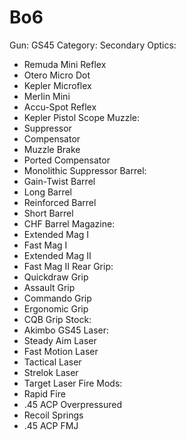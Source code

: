# Bo6

Gun: GS45
Category: Secondary
Optics:

- Remuda Mini Reflex
- Otero Micro Dot
- Kepler Microflex
- Merlin Mini
- Accu-Spot Reflex
- Kepler Pistol Scope
  Muzzle:
- Suppressor
- Compensator
- Muzzle Brake
- Ported Compensator
- Monolithic Suppressor
  Barrel:
- Gain-Twist Barrel
- Long Barrel
- Reinforced Barrel
- Short Barrel
- CHF Barrel
  Magazine:
- Extended Mag I
- Fast Mag I
- Extended Mag II
- Fast Mag II
  Rear Grip:
- Quickdraw Grip
- Assault Grip
- Commando Grip
- Ergonomic Grip
- CQB Grip
  Stock:
- Akimbo GS45
  Laser:
- Steady Aim Laser
- Fast Motion Laser
- Tactical Laser
- Strelok Laser
- Target Laser
  Fire Mods:
- Rapid Fire
- .45 ACP Overpressured
- Recoil Springs
- .45 ACP FMJ
